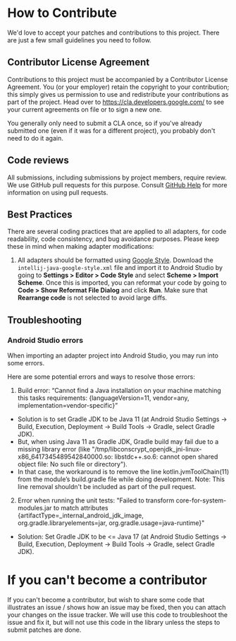 # How to Contribute

We'd love to accept your patches and contributions to this project. There are
just a few small guidelines you need to follow.

## Contributor License Agreement

Contributions to this project must be accompanied by a Contributor License
Agreement. You (or your employer) retain the copyright to your contribution;
this simply gives us permission to use and redistribute your contributions as
part of the project. Head over to <https://cla.developers.google.com/> to see
your current agreements on file or to sign a new one.

You generally only need to submit a CLA once, so if you've already submitted one
(even if it was for a different project), you probably don't need to do it
again.

## Code reviews

All submissions, including submissions by project members, require review. We
use GitHub pull requests for this purpose. Consult
[GitHub Help](https://help.github.com/articles/about-pull-requests/) for more
information on using pull requests.

## Best Practices

There are several coding practices that are applied to all adapters, for code readability, code consistency, and bug avoidance purposes.
Please keep these in mind when making adapter modifications:

1. All adapters should be formatted using [Google Style](https://github.com/google/styleguide/blob/gh-pages/intellij-java-google-style.xml).
   Download the `intellij-java-google-style.xml` file and import it to Android Studio by going to **Settings > Editor > Code Style** and select **Scheme > Import Scheme**.
   Once this is imported, you can reformat your code by going to **Code > Show Reformat File Dialog** and click **Run**.
   Make sure that **Rearrange code** is not selected to avoid large diffs.

## Troubleshooting

### Android Studio errors

When importing an adapter project into Android Studio, you may run into some errors.

Here are some potential errors and ways to resolve those errors:

1. Build error: “Cannot find a Java installation on your machine matching this tasks requirements: {languageVersion=11, vendor=any, implementation=vendor-specific}”
 - Solution is to set Gradle JDK to be Java 11 (at Android Studio Settings -> Build, Execution, Deployment -> Build Tools -> Gradle, select Gradle JDK).
 - But, when using Java 11 as Gradle JDK, Gradle build may fail due to a missing library error (like "/tmp/libconscrypt_openjdk_jni-linux-x86_6417345489542840000.so: libstdc++.so.6: cannot open shared object file: No such file or directory").
 - In that case, the workaround is to remove the line kotlin.jvmToolChain(11) from the module’s build.gradle file while doing development. Note: This line removal shouldn't be included as part of the pull request.

2. Error when running the unit tests: "Failed to transform core-for-system-modules.jar to match attributes {artifactType=_internal_android_jdk_image, org.gradle.libraryelements=jar, org.gradle.usage=java-runtime}"
 - Solution: Set Gradle JDK to be <= Java 17 (at Android Studio Settings -> Build, Execution, Deployment -> Build Tools -> Gradle, select Gradle JDK).

# If you can't become a contributor

If you can't become a contributor, but wish to share some code that illustrates
an issue / shows how an issue may be fixed, then you can attach your changes on
the issue tracker. We will use this code to troubleshoot the issue and fix it,
but will not use this code in the library unless the steps to submit patches
are done.
